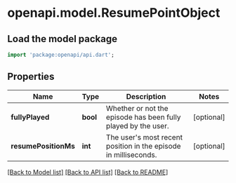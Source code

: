 # openapi.model.ResumePointObject

## Load the model package
```dart
import 'package:openapi/api.dart';
```

## Properties
Name | Type | Description | Notes
------------ | ------------- | ------------- | -------------
**fullyPlayed** | **bool** | Whether or not the episode has been fully played by the user.  | [optional] 
**resumePositionMs** | **int** | The user's most recent position in the episode in milliseconds.  | [optional] 

[[Back to Model list]](../README.md#documentation-for-models) [[Back to API list]](../README.md#documentation-for-api-endpoints) [[Back to README]](../README.md)


